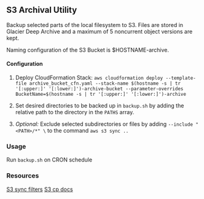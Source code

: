 ## S3 Archival Utility
Backup selected parts of the local filesystem to S3. Files are stored in Glacier Deep Archive and a maximum of 5 noncurrent object versions are kept.

Naming configuration of the S3 Bucket is $HOSTNAME-archive.

#### Configuration
1. Deploy CloudFormation Stack: `aws cloudformation deploy --template-file archive_bucket_cfn.yaml --stack-name $(hostname -s | tr '[:upper:]' '[:lower:]')-archive-bucket --parameter-overrides BucketName=$(hostname -s | tr '[:upper:]' '[:lower:]')-archive`

2. Set desired directories to be backed up in `backup.sh` by adding the relative path to the directory in the `PATHS` array.

3. *Optional:* Exclude selected subdirectories or files by adding `--include "<PATH>/*" \` to the command `aws s3 sync ..`

### Usage
Run `backup.sh` on CRON schedule


### Resources
[S3 sync filters](https://docs.aws.amazon.com/cli/latest/reference/s3/index.html#use-of-exclude-and-include-filters)
[S3 cp docs](https://docs.aws.amazon.com/cli/latest/reference/s3/cp.html)